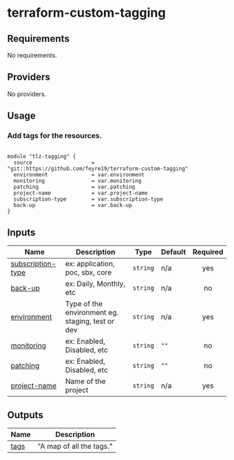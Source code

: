 <!-- BEGIN_TF_DOCS -->
# terraform-custom-tagging
## Requirements

No requirements.

## Providers

No providers.

## Usage
### Add tags for the resources.
```hcl

module "tlz-tagging" {
  source                   = "git::https://github.com/feyre19/terraform-custom-tagging"
  environment              = var.environment
  monitoring               = var.monitoring
  patching                 = var.patching
  project-name             = var.project-name
  subscription-type        = var.subscription-type
  back-up                  = var.back-up
}

```

## Inputs

| Name | Description | Type | Default | Required |
|------|-------------|------|---------|:-----:|
| <a name="input_subscription-type"></a> [subscription-type](#input\_subscription-type) | ex: application, poc, sbx, core | `string` | n/a | yes |
| <a name="input_back-up"></a> [back-up](#input\_back-up) | ex: Daily, Monthly, etc | `string` | n/a | no |
| <a name="input_environment"></a> [environment](#input\_environment) | Type of the environment eg. staging, test or dev | `string` | n/a | yes |
| <a name="input_monitoring"></a> [monitoring](#input\_monitoring) | ex: Enabled, Disabled, etc | `string` | `""` | no |
| <a name="input_patching"></a> [patching](#input\_patching) | ex: Enabled, Disabled, etc | `string` | `""` | no |
| <a name="input_project-name"></a> [project-name](#input\_project-name) | Name of the project | `string` | n/a | yes |

## Outputs

| Name | Description |
|------|-------------|
| <a name="tags"></a> [tags](#output\_tags) | "A map of all the tags." |

<!-- END_TF_DOCS -->
